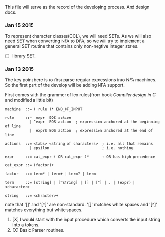 This file will serve as the record of the developing process. And design docs.

### Jan 15 2015
To represent character classes(CCL), we will need SETs. As we will also need
SET when converting NFA to DFA, so we will try to implement a general SET
routine that contains only non-negtive integer states.

- [ ] library SET.

### Jan 13 2015
The key point here is to first parse regular expressions into NFA machines. So
the first part of the develop will be adding NFA support.

First comes with the grammer of lex rules(from book _Compiler design in C_ and
modified a little bit)
```
machine  ::= ( rule )* END_OF_INPUT

rule     ::=  expr  EOS action 
           | ^expr  EOS action  ; expression anchored at the beginning of line
           |  expr$ EOS action  ; expression anchored at the end of line

actions  ::= <tabs> <string of characters>  ; i.e. all that remains
           | epsilon                        ; i.e. nothing

expr     ::= cat_expr ( OR cat_expr )*      ; OR has high precedence

cat_expr ::= (factor)+

factor   ::= term* | term+ | term? | term

term     ::= [string] | [^string] | [] | [^] | . | (expr) | <character>

string   ::= <chracter>+
```
note that '[]' and '[^]' are non-standard. '[]' matches white spaces and '[^]'
matches everything but white spaces.

1. [X] I would start with the input procedure which converts the input string
into a tokens.
2. [X] Basic Parser routines.
